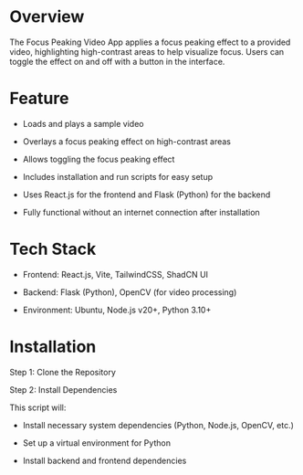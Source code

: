 # Overview
The Focus Peaking Video App applies a focus peaking effect to a provided video, highlighting high-contrast areas to help visualize focus. Users can toggle the effect on and off with a button in the interface.

# Feature 
* Loads and plays a sample video

* Overlays a focus peaking effect on high-contrast areas

* Allows toggling the focus peaking effect

* Includes installation and run scripts for easy setup

* Uses React.js for the frontend and Flask (Python) for the backend

* Fully functional without an internet connection after installation

# Tech Stack

* Frontend: React.js, Vite, TailwindCSS, ShadCN UI

* Backend: Flask (Python), OpenCV (for video processing)

 * Environment: Ubuntu, Node.js v20+, Python 3.10+

# Installation

Step 1: Clone the Repository

Step 2: Install Dependencies

This script will:
* Install necessary system dependencies (Python, Node.js, OpenCV, etc.)
  
* Set up a virtual environment for Python
  
* Install backend and frontend dependencies
